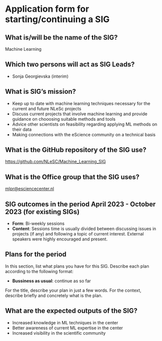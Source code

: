 # Application form for starting/continuing a SIG

## What is/will be the name of the SIG?
Machine Learning

## Which two persons will act as SIG Leads?
<!--  Please make sure to have two SIG leads to reduce bus factor.
      SIG leads are allowed to write the hours dedicated to organizing
      SIG activities under the R&D budget. Please mention in the notes the
      name of your SIG:
        Account: 000104
        Project: 020203
        Hour type: 00071
        Notes: Hours for X SIG
       -->
- Sonja Georgievska (interim)


## What is SIG’s mission?
<!--  help text goes here  -->
* Keep up to date with machine learning techniques necessary for the current and future NLeSc projects
* Discuss current projects that involve machine learning and provide guidance on chooosing suitable methods and tools
* Advice other scientists on feasibility regarding applying ML methods on their data
* Making connections with the eScience community on a technical basis

## What is the GitHub repository of the SIG use?
<!--  Please transfer your SIG existing repo to this GitHub organization  -->
https://github.com/NLeSC/Machine_Learning_SIG 

## What is the Office group that the SIG uses?
<!--  help text goes here  -->
mlpr@esciencecenter.nl

## SIG outcomes in the period April 2023 - October 2023 (for existing SIGs)
<!--  As a simple list of activities in this period is enough.  -->

- **Form**: Bi-weekly sessions
- **Content**: Sessions time is usually divided between discussing issues in projects (if any) and following a topic of current interest. External speakers were highly encouraged and present.
## Plans for the period 
<!--  help text goes here  -->
In this section, list what plans you have for this SIG. Describe each plan according to the following format:

- **Bussiness as usual**: continue as so far



For the title, describe your plan in just a few words. For the context, describe briefly and concretely what is the plan.

## What are the expected outputs of the SIG?
<!--  Think of internal as welll as external disemination targets -->
* Increased knowledge in ML techniques in the center
* Better awareness of current ML expertise in the center
* Increased visibility in the scientific community

